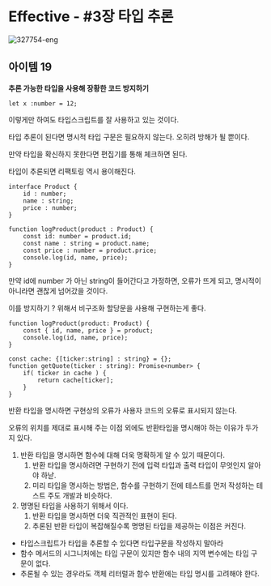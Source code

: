 # Effective - #3장 타입 추론

![327754-eng](https://user-images.githubusercontent.com/34502254/168100406-8929de59-6ccb-4f91-981f-f520586eaf70.png)

## 아이템 19

**추론 가능한 타입을 사용해 장황한 코드 방지하기**

```tsx
let x :number = 12; 
```

이렇게만 하여도 타입스크립트를 잘 사용하고 있는 것이다.

타입 추론이 된다면 명시적 타입 구문은 필요하지 않는다. 오히려 방해가 될 뿐이다.

만약 타입을 확신하지 못한다면 편집기를 통해 체크하면 된다.

타입이 추론되면 리팩토링 역시 용이해진다.

```tsx
interface Product {
	id : number;
	name : string;
	price : number;
}

function logProduct(product : Product) {
	const id: number = product.id;
	const name : string = product.name;
	const price : number = product.price;
	console.log(id, name, price);
}
```

만약 id에 number 가 아닌 string이 들어간다고 가정하면, 오류가 뜨게 되고, 명시적이 아니라면 괜찮게 넘어갔을 것이다.

이를 방지하기 ? 위해서 비구조화 할당문을 사용해 구현하는게 좋다.

```tsx
function logProduct(product: Product) {
	const { id, name, price } = product;
	console.log(id, name, price);
}
```

```tsx
const cache: {[ticker:string] : string} = {};
function getQuote(ticker : string): Promise<number> {
	if( ticker in cache ) {
		return cache[ticker];
	}
}
```

반환 타입을 명시하면 구현상의 오류가 사용자 코드의 오류로 표시되지 않는다.

오류의 위치를 제대로 표시해 주는 이점 외에도 반환타입을 명시해야 하는 이유가 두가지 있다.

1. 반환 타입을 명시하면 함수에 대해 더욱 명확하게 알 수 있기 때문이다.
    1. 반환 타입을 명시하려면 구현하기 전에 입력 타입과 출력 타입이 무엇인지 알아야 하낟.
    2. 미리 타입을 명시하는 방법은, 함수를 구현하기 전에 테스트를 먼저 작성하는 테스트 주도 개발과 비슷하다.
2. 명명된 타입을 사용하기 위해서 이다.
    1. 반환 타입을 명시하면 더욱 직관적인 표현이 된다.
    2. 추론된 반환 타입이 복잡해질수록 명명된 타입을 제공하는 이점은 커진다.

- 타입스크립트가 타입을 추론할 수 있다면 타입구문을 작성하지 말아라
- 함수 메서드의 시그니처에는 타입 구문이 있지만 함수 내의 지역 변수에는 타입 구문이 없다.
- 추론될 수 있는 경우라도 객체 리터럴과 함수 반환에는 타입 명시를 고려해야 한다.
